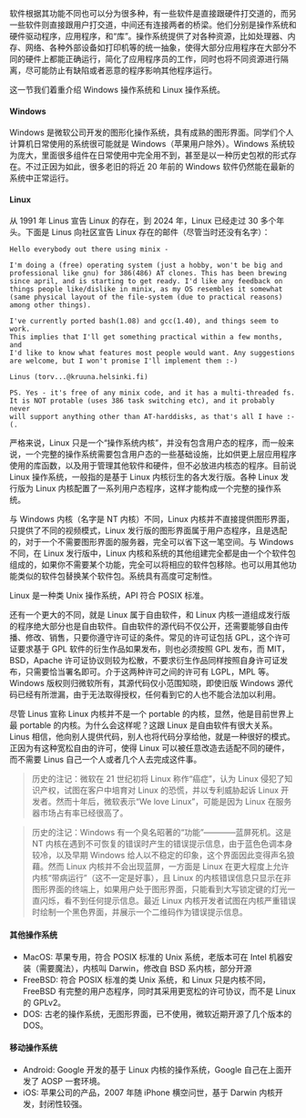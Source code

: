 软件根据其功能不同也可以分为很多种，有一些软件是直接跟硬件打交道的，而另一些软件则直接跟用户打交道，中间还有连接两者的桥梁。他们分别是操作系统和硬件驱动程序，应用程序，和“库”。操作系统提供了对各种资源，比如处理器、内存、网络、各种外部设备如打印机等的统一抽象，使得大部分应用程序在大部分不同的硬件上都能正确运行，简化了应用程序员的工作，同时也将不同资源进行隔离，尽可能防止有缺陷或者恶意的程序影响其他程序运行。

这一节我们着重介绍 Windows 操作系统和 Linux 操作系统。

#### Windows

Windows 是微软公司开发的图形化操作系统，具有成熟的图形界面。同学们个人计算机日常使用的系统很可能就是 Windows（苹果用户除外）。Windows 系统较为庞大，里面很多组件在日常使用中完全用不到，甚至是以一种历史包袱的形式存在。不过正因为如此，很多老旧的将近 20 年前的 Windows 软件仍然能在最新的系统中正常运行。

#### Linux

从 1991 年 Linus 宣告 Linux 的存在，到 2024 年，Linux 已经走过 30 多个年头。下面是 Linus 向社区宣告 Linux 存在的邮件（尽管当时还没有名字）：
```
Hello everybody out there using minix -

I'm doing a (free) operating system (just a hobby, won't be big and
professional like gnu) for 386(486) AT clones. This has been brewing
since april, and is starting to get ready. I'd like any feedback on
things people like/dislike in minix, as my OS resembles it somewhat
(same physical layout of the file-system (due to practical reasons)
among other things).

I've currently ported bash(1.08) and gcc(1.40), and things seem to work.
This implies that I'll get something practical within a few months, and
I'd like to know what features most people would want. Any suggestions
are welcome, but I won't promise I'll implement them :-)

Linus (torv...@kruuna.helsinki.fi)

PS. Yes - it's free of any minix code, and it has a multi-threaded fs.
It is NOT protable (uses 386 task switching etc), and it probably never
will support anything other than AT-harddisks, as that's all I have :-(. 
```

严格来说，Linux 只是一个“操作系统内核”，并没有包含用户态的程序，而一般来说，一个完整的操作系统需要包含用户态的一些基础设施，比如供更上层应用程序使用的库函数，以及用于管理其他软件和硬件，但不必放进内核态的程序。目前说 Linux 操作系统，一般指的是基于 Linux 内核衍生的各大发行版。各种 Linux 发行版为 Linux 内核配置了一系列用户态程序，这样才能构成一个完整的操作系统。

与 Windows 内核（名字是 NT 内核）不同，Linux 内核并不直接提供图形界面，只提供了不同的视频模式，Linux 发行版的图形界面属于用户态程序，且是选配的，对于一个不需要图形界面的服务器，完全可以省下这一笔空间。与 Windows 不同，在 Linux 发行版中，Linux 内核和系统的其他组建完全都是由一个个软件包组成的，如果你不需要某个功能，完全可以将相应的软件包移除。也可以用其他功能类似的软件包替换某个软件包。系统具有高度可定制性。

Linux 是一种类 Unix 操作系统，API 符合 POSIX 标准。

还有一个更大的不同，就是 Linux 属于自由软件，和 Linux 内核一道组成发行版的程序绝大部分也是自由软件。自由软件的源代码不仅公开，还需要能够自由传播、修改、销售，只要你遵守许可证的条件。常见的许可证包括 GPL，这个许可证要求基于 GPL 软件的衍生作品如果发布，则也必须按照 GPL 发布，而 MIT，BSD，Apache 许可证协议则较为松散，不要求衍生作品同样按照自身许可证发布，只需要恰当署名即可。介于这两种许可之间的许可有 LGPL，MPL 等。Windows 版权则归微软所有，其源代码仅小范围知晓，即使旧版 Windows 源代码已经有所泄漏，由于无法取得授权，任何看到它的人也不能合法加以利用。

尽管 Linus 宣称 Linux 内核并不是一个 portable 的内核，显然，他是目前世界上最 portable 的内核。为什么会这样呢？这跟 Linux 是自由软件有很大关系。Linus 相信，他向别人提供代码，别人也将代码分享给他，就是一种很好的模式。正因为有这种宽松自由的许可，使得 Linux 可以被任意改造去适配不同的硬件，而不需要 Linus 自己一个人或者几个人去完成这件事。

> 历史的注记：微软在 21 世纪初将 Linux 称作“癌症”，认为 Linux 侵犯了知识产权，试图在客户中培育对 Linux 的恐慌，并以专利威胁起诉 Linux 开发者。然而十年后，微软表示“We love Linux”，可能是因为 Linux 在服务器市场占有率已经很高了。

> 历史的注记：Windows 有一个臭名昭著的“功能”————蓝屏死机。这是 NT 内核在遇到不可恢复的错误时产生的错误提示信息，由于蓝色色调本身较冷，以及早期 Windows 给人以不稳定的印象，这个界面因此变得声名狼藉。然而 Linux 内核并不会出现蓝屏，一方面是 Linux 在更大程度上允许内核“带病运行”（这不一定是好事），且 Linux 的内核错误信息只显示在非图形界面的终端上，如果用户处于图形界面，只能看到大写锁定键的灯光一直闪烁，看不到任何提示信息。最近 Linux 内核开发者试图在内核严重错误时绘制一个黑色界面，并展示一个二维码作为错误提示信息。

#### 其他操作系统

- MacOS: 苹果专用，符合 POSIX 标准的 Unix 系统，老版本可在 Intel 机器安装（需要魔法），内核叫 Darwin，修改自 BSD 系内核，部分开源
- FreeBSD: 符合 POSIX 标准的类 Unix 系统，和 Linux 只是内核不同，FreeBSD 有完整的用户态程序，同时其采用更宽松的许可协议，而不是 Linux 的 GPLv2。
- DOS: 古老的操作系统，无图形界面，已不使用，微软近期开源了几个版本的 DOS。

#### 移动操作系统

- Android: Google 开发的基于 Linux 内核的操作系统，Google 自己在上面开发了 AOSP 一套环境。
- iOS: 苹果公司的产品，2007 年随 iPhone 横空问世，基于 Darwin 内核开发，封闭性较强。
